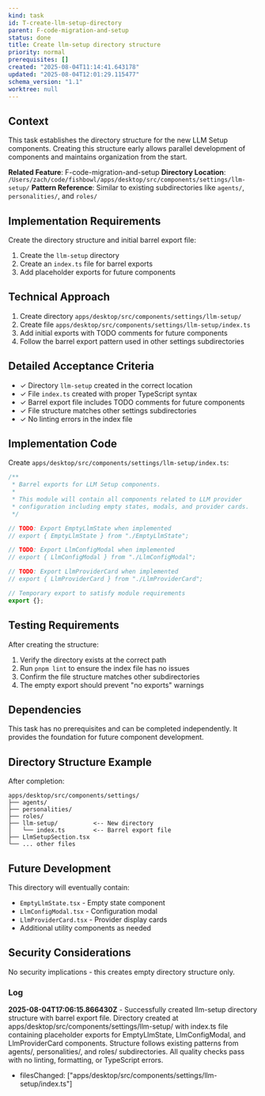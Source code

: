 ```yaml
---
kind: task
id: T-create-llm-setup-directory
parent: F-code-migration-and-setup
status: done
title: Create llm-setup directory structure
priority: normal
prerequisites: []
created: "2025-08-04T11:14:41.643178"
updated: "2025-08-04T12:01:29.115477"
schema_version: "1.1"
worktree: null
---
```


## Context

This task establishes the directory structure for the new LLM Setup components. Creating this structure early allows parallel development of components and maintains organization from the start.

**Related Feature**: F-code-migration-and-setup
**Directory Location**: `/Users/zach/code/fishbowl/apps/desktop/src/components/settings/llm-setup/`
**Pattern Reference**: Similar to existing subdirectories like `agents/`, `personalities/`, and `roles/`

## Implementation Requirements

Create the directory structure and initial barrel export file:

1. Create the `llm-setup` directory
2. Create an `index.ts` file for barrel exports
3. Add placeholder exports for future components

## Technical Approach

1. Create directory `apps/desktop/src/components/settings/llm-setup/`
2. Create file `apps/desktop/src/components/settings/llm-setup/index.ts`
3. Add initial exports with TODO comments for future components
4. Follow the barrel export pattern used in other settings subdirectories

## Detailed Acceptance Criteria

- ✓ Directory `llm-setup` created in the correct location
- ✓ File `index.ts` created with proper TypeScript syntax
- ✓ Barrel export file includes TODO comments for future components
- ✓ File structure matches other settings subdirectories
- ✓ No linting errors in the index file

## Implementation Code

Create `apps/desktop/src/components/settings/llm-setup/index.ts`:

```typescript
/**
 * Barrel exports for LLM Setup components.
 *
 * This module will contain all components related to LLM provider
 * configuration including empty states, modals, and provider cards.
 */

// TODO: Export EmptyLlmState when implemented
// export { EmptyLlmState } from "./EmptyLlmState";

// TODO: Export LlmConfigModal when implemented
// export { LlmConfigModal } from "./LlmConfigModal";

// TODO: Export LlmProviderCard when implemented
// export { LlmProviderCard } from "./LlmProviderCard";

// Temporary export to satisfy module requirements
export {};
```

## Testing Requirements

After creating the structure:

1. Verify the directory exists at the correct path
2. Run `pnpm lint` to ensure the index file has no issues
3. Confirm the file structure matches other subdirectories
4. The empty export should prevent "no exports" warnings

## Dependencies

This task has no prerequisites and can be completed independently. It provides the foundation for future component development.

## Directory Structure Example

After completion:

```
apps/desktop/src/components/settings/
├── agents/
├── personalities/
├── roles/
├── llm-setup/          <-- New directory
│   └── index.ts        <-- Barrel export file
├── LlmSetupSection.tsx
└── ... other files
```

## Future Development

This directory will eventually contain:

- `EmptyLlmState.tsx` - Empty state component
- `LlmConfigModal.tsx` - Configuration modal
- `LlmProviderCard.tsx` - Provider display cards
- Additional utility components as needed

## Security Considerations

No security implications - this creates empty directory structure only.

### Log

**2025-08-04T17:06:15.866430Z** - Successfully created llm-setup directory structure with barrel export file. Directory created at apps/desktop/src/components/settings/llm-setup/ with index.ts file containing placeholder exports for EmptyLlmState, LlmConfigModal, and LlmProviderCard components. Structure follows existing patterns from agents/, personalities/, and roles/ subdirectories. All quality checks pass with no linting, formatting, or TypeScript errors.

- filesChanged: ["apps/desktop/src/components/settings/llm-setup/index.ts"]
